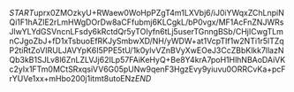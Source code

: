 $START$uprx0ZMOzkyU+RWaew0WoHpPZgT4m1LXVbj6/iJ0iYWqxZChLnpiNQi1F1hAZlE2rLmHWgDOrDw8aCFfubmj6KLCgkL/bP0vgx/MF1AcFnZNJWRsJlwYLYdGSVncnLFsdy6kRctdQr5yTOIyfn6tLj5userTGnngBSb/CHjICwgTLmnCJgoZbJ+fD1xTsbuoEfRKJySmbwXD/NH/yWDW+at1VcpTIf1w2NTi1r5lTZqP2tiRtZoVIRULJAVYpK6I5PPE5tU/1k0ylvVZnBVyXwEOeJ3CcZBbKlkk7llazNQb3kB1SJLv8l6ZnLZLVJj62ILp57FAiKeHyQ+Be8Y4krA7poH1HlhNBAoDAiVKc2yIx1FTm0MCtSRxqsiVV6G05pUNw9qenF3HgzEvy9yiuvu0ORRCvKa+pcFrYUVe1xx+mHbo200j1itmt8utoENz$END$